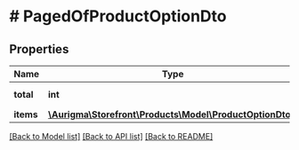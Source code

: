 # # PagedOfProductOptionDto

## Properties

Name | Type | Description | Notes
------------ | ------------- | ------------- | -------------
**total** | **int** | Items count. | [optional]
**items** | [**\Aurigma\Storefront\Products\Model\ProductOptionDto[]**](ProductOptionDto.md) | Items list. | [optional]

[[Back to Model list]](../../README.md#models) [[Back to API list]](../../README.md#endpoints) [[Back to README]](../../README.md)
